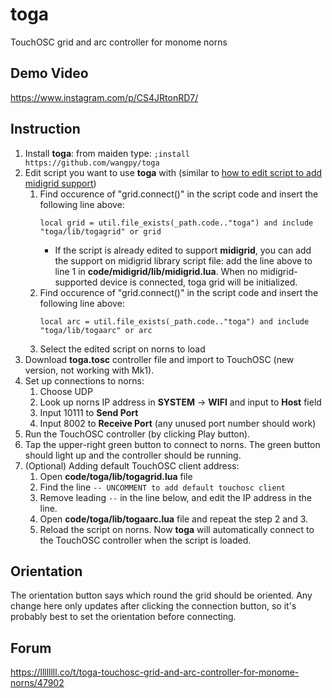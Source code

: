 
# toga
TouchOSC grid and arc controller for monome norns

## Demo Video
https://www.instagram.com/p/CS4JRtonRD7/

## Instruction
 1. Install **toga**: from maiden type: `;install https://github.com/wangpy/toga` 
 2. Edit script you want to use **toga** with (similar to [how to edit script to add midigrid support](https://norns.community/en/authors/jaggednz/midigrid#how-to-edit-a-script))
	1. Find occurence of "grid.connect()" in the script code and insert the following line above:
		```
		local grid = util.file_exists(_path.code.."toga") and include "toga/lib/togagrid" or grid
		```
		 - If the script is already edited to support **midigrid**, you can add the support on midigrid library script file: add the line above to line 1 in **code/midigrid/lib/midigrid.lua**. When no midigrid-supported device is connected, toga grid will be initialized.
	2. Find occurence of "grid.connect()"  in the script code and insert the following line above:
		```
		local arc = util.file_exists(_path.code.."toga") and include "toga/lib/togaarc" or arc
		```
	3. Select the edited script on norns to load
 3. Download **toga.tosc** controller file and import to TouchOSC (new version, not working with Mk1).
 4. Set up connections to norns:
	1. Choose UDP
	2. Look up norns IP address in **SYSTEM** -> **WIFI** and input to **Host** field
	3. Input 10111 to **Send Port**
	4. Input 8002 to **Receive Port** (any unused port number should work)
5. Run the TouchOSC controller (by clicking Play button).
6. Tap the upper-right green button to connect to norns. The green button should light up and the controller should be running.
7. (Optional) Adding default TouchOSC client address:
	1. Open **code/toga/lib/togagrid.lua** file
	2. Find the line `-- UNCOMMENT to add default touchosc client`
	3. Remove leading `--` in the line below, and edit the IP address in the line.
	4. Open **code/toga/lib/togaarc.lua** file and repeat the step 2 and 3.
	5. Reload the script on norns. Now **toga** will automatically connect to the TouchOSC controller when the script is loaded.

## Orientation

The orientation button says which round the grid should be oriented.
Any change here only updates after clicking the connection button,
so it's probably best to set the orientation before connecting.

## Forum
https://llllllll.co/t/toga-touchosc-grid-and-arc-controller-for-monome-norns/47902
